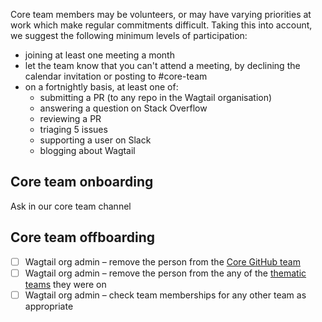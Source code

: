 Core team members may be volunteers, or may have varying priorities at work which make regular commitments difficult. Taking this into account, we suggest the following minimum levels of participation:

 - joining at least one meeting a month
 - let the team know that you can't attend a meeting, by declining the calendar invitation or posting to #core-team
 - on a fortnightly basis, at least one of:
   - submitting a PR (to any repo in the Wagtail organisation)
   - answering a question on Stack Overflow
   - reviewing a PR
   - triaging 5 issues
   - supporting a user on Slack
   - blogging about Wagtail

## Core team onboarding

Ask in our core team channel

## Core team offboarding

- [ ] Wagtail org admin – remove the person from the [Core GitHub team](https://github.com/orgs/wagtail/teams/core/members)
- [ ] Wagtail org admin – remove the person from the any of the [thematic teams](https://github.com/orgs/wagtail/teams) they were on
- [ ] Wagtail org admin – check team memberships for any other team as appropriate
